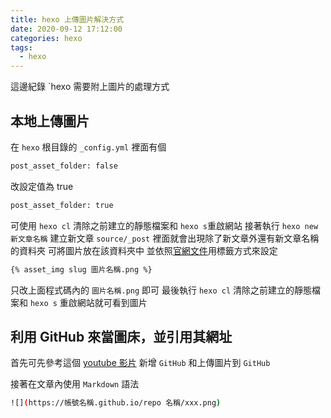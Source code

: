 ```yaml
---
title: hexo 上傳圖片解決方式
date: 2020-09-12 17:12:00
categories: hexo
tags:
  - hexo
---
```

這邊紀錄 `hexo 需要附上圖片的處理方式
<!-- more -->
## 本地上傳圖片
在 `hexo` 根目錄的 `_config.yml` 裡面有個
```sh
post_asset_folder: false
```
改設定值為 true
```sh
post_asset_folder: true
```
可使用 `hexo cl` 清除之前建立的靜態檔案和 `hexo s`重啟網站
接著執行 `hexo new 新文章名稱` 建立新文章
`source/_post` 裡面就會出現除了新文章外還有新文章名稱的資料夾
可將圖片放在該資料夾中
並依照[官網文件](https://hexo.io/zh-cn/docs/asset-folders.html)用標籤方式來設定

```sh
{% asset_img slug 圖片名稱.png %}
```
只改上面程式碼內的 `圖片名稱.png` 即可
最後執行 `hexo cl` 清除之前建立的靜態檔案和 `hexo s` 重啟網站就可看到圖片

## 利用 GitHub 來當圖床，並引用其網址
首先可先參考這個 [youtube 影片](https://youtu.be/0UKyACaKMC4) 新增 `GitHub` 和上傳圖片到 `GitHub`

接著在文章內使用 `Markdown` 語法
```sh
![](https://帳號名稱.github.io/repo 名稱/xxx.png)
```